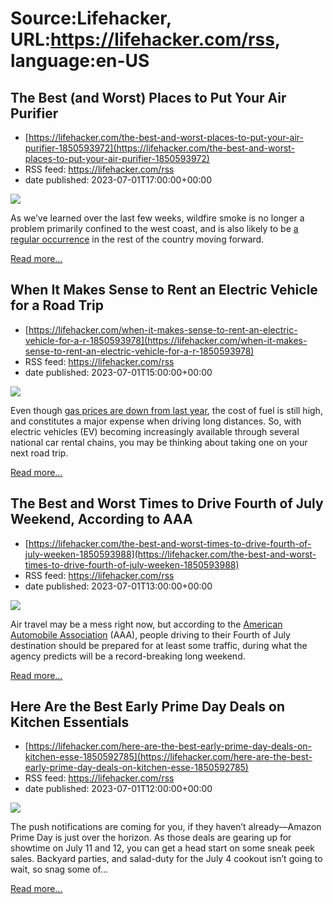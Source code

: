 # Source:Lifehacker, URL:https://lifehacker.com/rss, language:en-US

## The Best (and Worst) Places to Put Your Air Purifier
 - [https://lifehacker.com/the-best-and-worst-places-to-put-your-air-purifier-1850593972](https://lifehacker.com/the-best-and-worst-places-to-put-your-air-purifier-1850593972)
 - RSS feed: https://lifehacker.com/rss
 - date published: 2023-07-01T17:00:00+00:00

<img class="type:primaryImage" src="https://i.kinja-img.com/gawker-media/image/upload/s--yFz81fgK--/c_fit,fl_progressive,q_80,w_636/f494079af7cf5f55192135b54e875629.jpg" /><p>As we’ve learned over the last few weeks, wildfire smoke is no longer a problem primarily confined to the west coast, and is also likely to be <a href="https://lifehacker.com/when-will-the-wildfire-smoke-go-away-1850520583" target="_blank">a regular occurrence</a> in the rest of the country moving forward. </p><p><a href="https://lifehacker.com/the-best-and-worst-places-to-put-your-air-purifier-1850593972">Read more...</a></p>

## When It Makes Sense to Rent an Electric Vehicle for a Road Trip
 - [https://lifehacker.com/when-it-makes-sense-to-rent-an-electric-vehicle-for-a-r-1850593978](https://lifehacker.com/when-it-makes-sense-to-rent-an-electric-vehicle-for-a-r-1850593978)
 - RSS feed: https://lifehacker.com/rss
 - date published: 2023-07-01T15:00:00+00:00

<img class="type:primaryImage" src="https://i.kinja-img.com/gawker-media/image/upload/s--gGpt-a8l--/c_fit,fl_progressive,q_80,w_636/615148ec342ae78dbef4484ed235a8ed.jpg" /><p>Even though <a href="https://newsroom.aaa.com/2023/06/gas-prices-drift-lower-as-drivers-prepare-for-july-4th-travel/" rel="noopener noreferrer" target="_blank">gas prices are down from last year</a>, the cost of fuel is still high, and constitutes a major expense when driving long distances. So, with electric vehicles (EV) becoming increasingly available through several national car rental chains, you may be thinking about taking one on your next road trip.</p><p><a href="https://lifehacker.com/when-it-makes-sense-to-rent-an-electric-vehicle-for-a-r-1850593978">Read more...</a></p>

## The Best and Worst Times to Drive Fourth of July Weekend, According to AAA
 - [https://lifehacker.com/the-best-and-worst-times-to-drive-fourth-of-july-weeken-1850593988](https://lifehacker.com/the-best-and-worst-times-to-drive-fourth-of-july-weeken-1850593988)
 - RSS feed: https://lifehacker.com/rss
 - date published: 2023-07-01T13:00:00+00:00

<img class="type:primaryImage" src="https://i.kinja-img.com/gawker-media/image/upload/s---2CtLGZI--/c_fit,fl_progressive,q_80,w_636/9e0f4f4525268ecf1d2d96b98cf49ea3.jpg" /><p>Air travel may be a mess right now, but according to the <a href="https://newsroom.aaa.com/2023/06/record-breaking-travel-volumes-expected-july-4th-weekend/" rel="noopener noreferrer" target="_blank">American Automobile Association</a> (AAA), people driving to their Fourth of July destination should be prepared for at least some traffic, during what the agency predicts will be a record-breaking long weekend.</p><p><a href="https://lifehacker.com/the-best-and-worst-times-to-drive-fourth-of-july-weeken-1850593988">Read more...</a></p>

## Here Are the Best Early Prime Day Deals on Kitchen Essentials
 - [https://lifehacker.com/here-are-the-best-early-prime-day-deals-on-kitchen-esse-1850592785](https://lifehacker.com/here-are-the-best-early-prime-day-deals-on-kitchen-esse-1850592785)
 - RSS feed: https://lifehacker.com/rss
 - date published: 2023-07-01T12:00:00+00:00

<img class="type:primaryImage" src="https://i.kinja-img.com/gawker-media/image/upload/s--ZVEGh-fc--/c_fit,fl_progressive,q_80,w_636/2d7ecdeededdcac5884786162f538ed2.jpg" /><p>The push notifications are coming for you, if they haven’t already—Amazon Prime Day is just over the horizon. As those deals are gearing up for showtime on July 11 and 12, you can get a head start on some sneak peek sales. Backyard parties, and salad-duty for the July 4 cookout isn’t going to wait, so snag some of…</p><p><a href="https://lifehacker.com/here-are-the-best-early-prime-day-deals-on-kitchen-esse-1850592785">Read more...</a></p>

